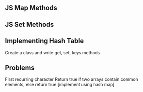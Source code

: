 ## JS Map Methods

## JS Set Methods

## Implementing Hash Table

Create a class and write get, set, keys methods

## Problems

First recurring character
Return true if two arrays contain common elements, else return true [implement using hash map]
